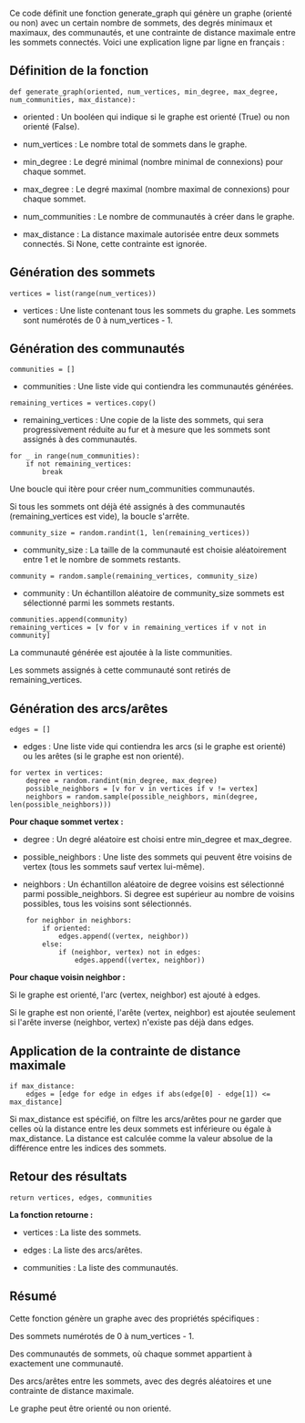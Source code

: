 Ce code  définit une fonction generate_graph qui génère un graphe (orienté ou non) avec un certain nombre de sommets, des degrés minimaux et maximaux, des communautés, et une contrainte de distance maximale entre les sommets connectés. Voici une explication ligne par ligne en français :

## Définition de la fonction

```
def generate_graph(oriented, num_vertices, min_degree, max_degree, num_communities, max_distance):
```
- oriented : Un booléen qui indique si le graphe est orienté (True) ou non orienté (False).

- num_vertices : Le nombre total de sommets dans le graphe.

- min_degree : Le degré minimal (nombre minimal de connexions) pour chaque sommet.

- max_degree : Le degré maximal (nombre maximal de connexions) pour chaque sommet.

- num_communities : Le nombre de communautés à créer dans le graphe.

- max_distance : La distance maximale autorisée entre deux sommets connectés. Si None, cette contrainte est ignorée.

## Génération des sommets


```
vertices = list(range(num_vertices))
```

- vertices : Une liste contenant tous les sommets du graphe. Les sommets sont numérotés de 0 à num_vertices - 1.

## Génération des communautés

```
communities = []
```

- communities : Une liste vide qui contiendra les communautés générées.
```
remaining_vertices = vertices.copy()
```

- remaining_vertices : Une copie de la liste des sommets, qui sera progressivement réduite au fur et à mesure que les sommets sont assignés à des communautés.
```
for _ in range(num_communities):
    if not remaining_vertices:
        break
```
Une boucle qui itère pour créer num_communities communautés.

Si tous les sommets ont déjà été assignés à des communautés (remaining_vertices est vide), la boucle s'arrête.
```
community_size = random.randint(1, len(remaining_vertices))
```
- community_size : La taille de la communauté est choisie aléatoirement entre 1 et le nombre de sommets restants.

```
community = random.sample(remaining_vertices, community_size)
```
- community : Un échantillon aléatoire de community_size sommets est sélectionné parmi les sommets restants.


```
communities.append(community)
remaining_vertices = [v for v in remaining_vertices if v not in community]
```

La communauté générée est ajoutée à la liste communities.

Les sommets assignés à cette communauté sont retirés de remaining_vertices.

## Génération des arcs/arêtes

```
edges = []
```
- edges : Une liste vide qui contiendra les arcs (si le graphe est orienté) ou les arêtes (si le graphe est non orienté).


```
for vertex in vertices:
    degree = random.randint(min_degree, max_degree)
    possible_neighbors = [v for v in vertices if v != vertex]
    neighbors = random.sample(possible_neighbors, min(degree, len(possible_neighbors)))
```

**Pour chaque sommet vertex :**

- degree : Un degré aléatoire est choisi entre min_degree et max_degree.

- possible_neighbors : Une liste des sommets qui peuvent être voisins de vertex (tous les sommets sauf vertex lui-même).

- neighbors : Un échantillon aléatoire de degree voisins est sélectionné parmi possible_neighbors. Si degree est supérieur au nombre de voisins possibles, tous les voisins sont sélectionnés.

```
    for neighbor in neighbors:
        if oriented:
            edges.append((vertex, neighbor))
        else:
            if (neighbor, vertex) not in edges:
                edges.append((vertex, neighbor))
```

**Pour chaque voisin neighbor :**

Si le graphe est orienté, l'arc (vertex, neighbor) est ajouté à edges.

Si le graphe est non orienté, l'arête (vertex, neighbor) est ajoutée seulement si l'arête inverse (neighbor, vertex) n'existe pas déjà dans edges.

## Application de la contrainte de distance maximale

```
if max_distance:
    edges = [edge for edge in edges if abs(edge[0] - edge[1]) <= max_distance]
```

Si max_distance est spécifié, on filtre les arcs/arêtes pour ne garder que celles où la distance entre les deux sommets est inférieure ou égale à max_distance. La distance est calculée comme la valeur absolue de la différence entre les indices des sommets.

## Retour des résultats

```
return vertices, edges, communities
```

**La fonction retourne :**

- vertices : La liste des sommets.

- edges : La liste des arcs/arêtes.

- communities : La liste des communautés.

## Résumé
Cette fonction génère un graphe avec des propriétés spécifiques :

Des sommets numérotés de 0 à num_vertices - 1.

Des communautés de sommets, où chaque sommet appartient à exactement une communauté.

Des arcs/arêtes entre les sommets, avec des degrés aléatoires et une contrainte de distance maximale.

Le graphe peut être orienté ou non orienté.


